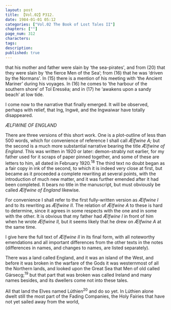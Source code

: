 ```yaml
---
layout: post
title: 【Vol.02】P312.
date: 1984-01-01 05:12
categories: ["Vol.02 The Book of Lost Tales II"]
chapters: [""]
page_num: 312
characters: 
tags: 
description: 
published: true
---
```


<p style="text-indent: 0;">
that his mother and father were slain by ‘the sea-pirates', and from (20) that they were slain by ‘the fierce Men of the Sea’; from (16) that he was ‘driven by the Normans'. In (15) there is a mention of his meeting with ‘the Ancient Mariner’ during his voyages. In (16) he comes to ‘the harbour of the southern shore’ of Tol Eressëa; and in (17) he ‘awakens upon a sandy beach’ at low tide.
</p>

I come now to the narrative that finally emerged. It will be observed, perhaps with relief, that Ing, Ingwë, and the Ingwaiwar have totally disappeared.

<I>ÆLFWINE OF ENGLAND</I>

There are three versions of this short work. One is a plot-outline of less than 500 words, which for convenience of reference I shall call <I>Ælfwine A; </I>but the second is a much more substantial narrative bearing the title <I>Ælfwine of England. </I>This was written in 1920 or later: demon-strably not earlier, for my father used for it scraps of paper pinned together, and some of these are letters to him, all dated in February 1920.<SUP>18</SUP> The third text no doubt began as a fair copy in ink of the second, to which it is indeed very close at first, but became as it proceeded a complete rewriting at several points, with the introduction of much new matter, and it was further emended after it had been completed. It bears no title in the manuscript, but must obviously be called <I>Ælfwine of England </I>likewise.

For convenience I shall refer to the first fully-written version as <I>Ælfwine I </I>and to its rewriting as <I>Ælfwine II. </I>The relation of <I>Ælfwine A </I>to these is hard to determine, since it agrees in some respects with the one and in some with the other. It is obvious that my father had <I>Ælfwine I </I>in front of him when he wrote <I>Ælfwine II, </I>but it seems likely that he drew on <I>Ælfwine A </I>at the same time.

I give here the full text of <I>Ælfwine II </I>in its final form, with all noteworthy emendations and all important differences from the other texts in the notes (differences in names, and changes to names, are listed separately).

There was a land called England, and it was an island of the West, and before it was broken in the warfare of the Gods it was westernmost of all the Northern lands, and looked upon the Great Sea that Men of old called Gársecg;<SUP>19</SUP> but that part that was broken was called Ireland and many names besides, and its dwellers come not into these tales.

All that land the Elves named Lúthien<SUP>20</SUP> and do so yet. In Lúthien alone dwelt still the most part of the Fading Companies, the Holy Fairies that have not yet sailed away from the world,

